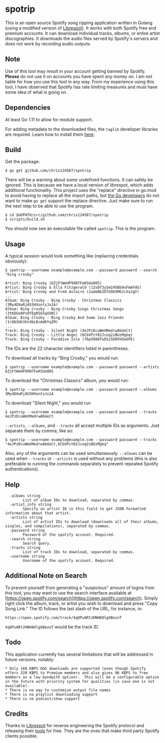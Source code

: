 # spotrip
This is an open source Spotify song ripping application written in Golang (using a modified version of [Librespot](http://github.com/librespot-org/librespot-golang)).  It works with both Spotify free and premium accounts.  It can download individual tracks, albums, or entire artist discographies.   It downloads the audio files served by Spotify's servers and does not work by recording audio outputs.

## Note
Use of this tool may result in your account getting banned by Spotify.  **Please** do not use it on accounts you have spent any money on.  I am not liable for how you use this tool in any way.  From my experience using this tool, I have observed that Spotify has rate limiting measures and must have some idea of what is going on. 

## Dependencies
At least Go 1.11 to allow for module support.

For adding metadata to the downloaded files, the ```taglib``` developer libraries are required.  Learn how to install them [here](https://github.com/wtolson/go-taglib#dependencies).

## Build
Get the package:

    $ go get github.com/chris124567/spotrip

There will be a warning about some undefined functions.  It can safely be ignored.  This is because we have a local version of librespot, which adds additional functionality.  This project uses the "replace" directive in go.mod to avoid having to replace all the import paths, but [the Go developers](https://github.com/golang/go/issues/30354) do not want to make ```go get``` support the replace directive.  Just make sure to run the next step to be able to use the program.

    $ cd $GOPATH/src/github.com/chris124567/spotrip
    $ scripts/build.sh

You should now see an executable file called ```spotrip```.  This is the program.

## Usage
A typical session would look something like (replacing credentials obviously):

    $ spotrip --username example@example.com --password password --search "bing crosby"

    Artist: Bing Crosby (6ZjFtWeHP9XN7FeKSUe80S)
    Artist: Bing Crosby & Ella Fitzgerald (12vDf3ySm1HSBb9xFmmFdG)
    Artist: Bing Crosby and Fred Astaire (2adeNkZOTG985M6JcXaJgV)
    ...
    Album: Bing Crosby - Bing Crosby - Christmas Classics (3My4DXwRjAS5HXontsJx1A)
    Album: Bing Crosby - Bing Crosby Sings Christmas Songs (3tKDUoAPs0fEgR5GSqXXNl)
    Album: Bing Crosby - Bing Crosby And Some Jazz Friends (1rQ6SUk3ktdbL0cAdKYqIM)
    ...
    Track: Bing Crosby - Silent Night (4eJPzDcuWmXMedrwAbUeCt)
    Track: Bing Crosby - Little Angel (6CbXPzY82Jcoq2sBUzMgbq)
    Track: Bing Crosby - Paradise Isle (7bp5088fuDSi5D0VhDa6PE)

The IDs are the 22 character identifiers listed in parentheses.

To download all tracks by "Bing Crosby," you would run:

    $ spotrip --username example@example.com --password password --artists 6ZjFtWeHP9XN7FeKSUe80S

To download the "Christmas Classics" album, you would run:

    $ spotrip --username example@example.com --password password --albums 3My4DXwRjAS5HXontsJx1A

To download "Silent Night," you would run

    $ spotrip --username example@example.com --password password --tracks 4eJPzDcuWmXMedrwAbUeCt

```--artists```, ```--albums```, and ```--tracks``` all accept multiple IDs as arguments.  Just separate them by comma, like so:

    $ spotrip --username example@example.com --password password --tracks "4eJPzDcuWmXMedrwAbUeCt,6CbXPzY82Jcoq2sBUzMgbq"

Also, any of the arguments can be used simultaneously.  ``--albums`` can be used when ``--tracks`` or ```--artists``` is used without any problems (this is also preferable to running the commands separately to prevent repeated Spotify authentications).

## Help

      -albums string
            List of album IDs to download, separated by commas.
      -artist_info string
            Specify an artist ID in this field to get JSON formatted information about that artist.
      -artists string
            List of artist IDs to download (downloads all of their albums, singles, and compilations), separated by commas.
      -password string
            Password of the spotify account. Required.
      -search string
            Search query.
      -tracks string
            List of track IDs to download, separated by commas.
      -username string
            Username of the spotify account. Required.

## Additional Note on Search
To prevent yourself from generating a "suspicious" amount of logins from this tool, you may want to use the search interface available at [https://open.spotify.com/search](https://open.spotify.com/search).  Simply right click the album, track, or artist you wish to download and press "Copy Song Link." 
The ID follows the last slash of the URL, for instance, in:

    https://open.spotify.com/track/4qOPuARt2HNHAOlgXBezoT

```4qOPuARt2HNHAOlgXBezoT``` would be the track ID.

## Todo
This application currently has several limitations that will be addressed in future versions, notably:

    * Only 160 KBPS OGG downloads are supported (even though Spotify offers 320 KBPS to Premium members and also gives 96 KBPS to free members as a low bandwith option).  This will be a configurable option in the future with priority system for qualities (in case one is not available).
    * There is no way to customize output file names
    * There is no playlist downloading support
    * There is no podcast/show support

## Credits
Thanks to [Librespot](https://github.com/librespot-org) for reverse engineering the Spotify protocol and releasing their [tools](https://github.com/librespot-org/spotify-analyze) for free. They are the ones that make third party Spotify clients possible.